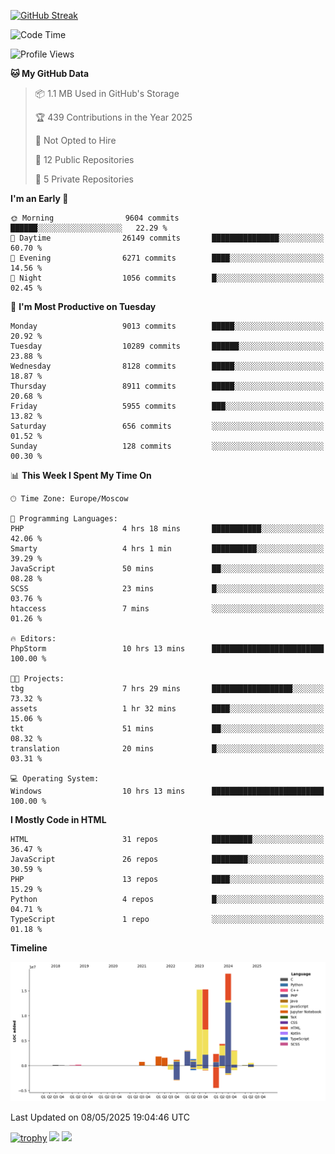 [![GitHub Streak](https://github-readme-streak-stats.herokuapp.com/?user=yogik10)](https://git.io/streak-stats)
<!--START_SECTION:waka-->
![Code Time](http://img.shields.io/badge/Code%20Time-1%2C316%20hrs%2020%20mins-blue)

![Profile Views](http://img.shields.io/badge/Profile%20Views-0-blue)

**🐱 My GitHub Data** 

> 📦 1.1 MB Used in GitHub's Storage 
 > 
> 🏆 439 Contributions in the Year 2025
 > 
> 🚫 Not Opted to Hire
 > 
> 📜 12 Public Repositories 
 > 
> 🔑 5 Private Repositories 
 > 
**I'm an Early 🐤** 

```text
🌞 Morning                9604 commits        ██████░░░░░░░░░░░░░░░░░░░   22.29 % 
🌆 Daytime                26149 commits       ███████████████░░░░░░░░░░   60.70 % 
🌃 Evening                6271 commits        ████░░░░░░░░░░░░░░░░░░░░░   14.56 % 
🌙 Night                  1056 commits        █░░░░░░░░░░░░░░░░░░░░░░░░   02.45 % 
```
📅 **I'm Most Productive on Tuesday** 

```text
Monday                   9013 commits        █████░░░░░░░░░░░░░░░░░░░░   20.92 % 
Tuesday                  10289 commits       ██████░░░░░░░░░░░░░░░░░░░   23.88 % 
Wednesday                8128 commits        █████░░░░░░░░░░░░░░░░░░░░   18.87 % 
Thursday                 8911 commits        █████░░░░░░░░░░░░░░░░░░░░   20.68 % 
Friday                   5955 commits        ███░░░░░░░░░░░░░░░░░░░░░░   13.82 % 
Saturday                 656 commits         ░░░░░░░░░░░░░░░░░░░░░░░░░   01.52 % 
Sunday                   128 commits         ░░░░░░░░░░░░░░░░░░░░░░░░░   00.30 % 
```


📊 **This Week I Spent My Time On** 

```text
🕑︎ Time Zone: Europe/Moscow

💬 Programming Languages: 
PHP                      4 hrs 18 mins       ███████████░░░░░░░░░░░░░░   42.06 % 
Smarty                   4 hrs 1 min         ██████████░░░░░░░░░░░░░░░   39.29 % 
JavaScript               50 mins             ██░░░░░░░░░░░░░░░░░░░░░░░   08.28 % 
SCSS                     23 mins             █░░░░░░░░░░░░░░░░░░░░░░░░   03.76 % 
htaccess                 7 mins              ░░░░░░░░░░░░░░░░░░░░░░░░░   01.26 % 

🔥 Editors: 
PhpStorm                 10 hrs 13 mins      █████████████████████████   100.00 % 

🐱‍💻 Projects: 
tbg                      7 hrs 29 mins       ██████████████████░░░░░░░   73.32 % 
assets                   1 hr 32 mins        ████░░░░░░░░░░░░░░░░░░░░░   15.06 % 
tkt                      51 mins             ██░░░░░░░░░░░░░░░░░░░░░░░   08.32 % 
translation              20 mins             █░░░░░░░░░░░░░░░░░░░░░░░░   03.31 % 

💻 Operating System: 
Windows                  10 hrs 13 mins      █████████████████████████   100.00 % 
```

**I Mostly Code in HTML** 

```text
HTML                     31 repos            █████████░░░░░░░░░░░░░░░░   36.47 % 
JavaScript               26 repos            ████████░░░░░░░░░░░░░░░░░   30.59 % 
PHP                      13 repos            ████░░░░░░░░░░░░░░░░░░░░░   15.29 % 
Python                   4 repos             █░░░░░░░░░░░░░░░░░░░░░░░░   04.71 % 
TypeScript               1 repo              ░░░░░░░░░░░░░░░░░░░░░░░░░   01.18 % 
```



**Timeline**

![Lines of Code chart](https://raw.githubusercontent.com/Yogik10/Yogik10/main/assets/bar_graph.png)


 Last Updated on 08/05/2025 19:04:46 UTC
<!--END_SECTION:waka-->
[![trophy](https://github-profile-trophy.vercel.app/?username=yogik10)](https://github.com/ryo-ma/github-profile-trophy)
![](https://github-profile-summary-cards.vercel.app/api/cards/profile-details?username=yogik10&theme=solarized_dark)
![](https://github-profile-summary-cards.vercel.app/api/cards/most-commit-language?username=yogik10&theme=solarized_dark)


